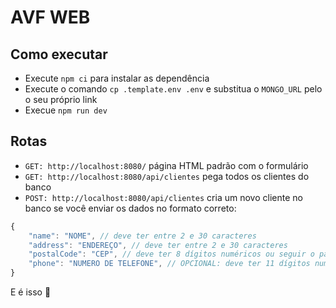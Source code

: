 # AVF WEB

## Como executar

- Execute `npm ci` para instalar as dependência
- Execute o comando `cp .template.env .env` e substitua o `MONGO_URL` pelo o seu próprio link
- Execue `npm run dev`

## Rotas

- `GET: http://localhost:8080/` página HTML padrão com o formulário
- `GET: http://localhost:8080/api/clientes` pega todos os clientes do banco
- `POST: http://localhost:8080/api/clientes` cria um novo cliente no banco se você enviar os dados no formato correto:

```js
{
    "name": "NOME", // deve ter entre 2 e 30 caracteres
	"address": "ENDEREÇO", // deve ter entre 2 e 30 caracteres
	"postalCode": "CEP", // deve ter 8 dígitos numéricos ou seguir o padrão 00000-000
	"phone": "NUMERO DE TELEFONE", // OPCIONAL: deve ter 11 dígitos numéricos
}
```

E é isso 🙂